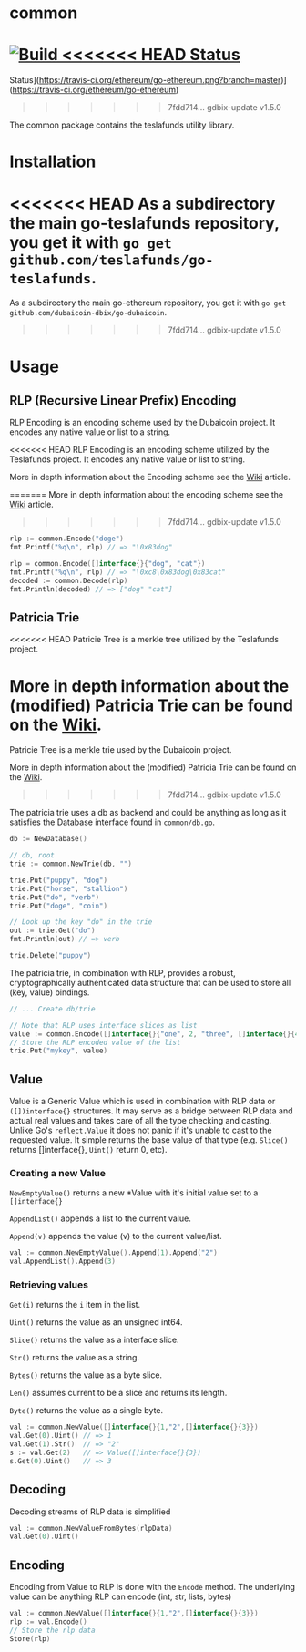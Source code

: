# common

[![Build
<<<<<<< HEAD
Status](https://travis-ci.org/teslafunds/go-teslafunds.png?branch=master)](https://travis-ci.org/teslafunds/go-teslafunds)
=======
Status](https://travis-ci.org/ethereum/go-ethereum.png?branch=master)](https://travis-ci.org/ethereum/go-ethereum)
>>>>>>> 7fdd714... gdbix-update v1.5.0

The common package contains the teslafunds utility library.

# Installation

<<<<<<< HEAD
As a subdirectory the main go-teslafunds repository, you get it with
`go get github.com/teslafunds/go-teslafunds`.
=======
As a subdirectory the main go-ethereum repository, you get it with
`go get github.com/dubaicoin-dbix/go-dubaicoin`.
>>>>>>> 7fdd714... gdbix-update v1.5.0

# Usage

## RLP (Recursive Linear Prefix) Encoding

RLP Encoding is an encoding scheme used by the Dubaicoin project. It
encodes any native value or list to a string.

<<<<<<< HEAD
RLP Encoding is an encoding scheme utilized by the Teslafunds project. It
encodes any native value or list to string.

More in depth information about the Encoding scheme see the [Wiki](http://wiki.teslafunds.org/index.php/RLP)
article.

=======
More in depth information about the encoding scheme see the
[Wiki](http://wiki.ethereum.org/index.php/RLP) article.
>>>>>>> 7fdd714... gdbix-update v1.5.0

```go
rlp := common.Encode("doge")
fmt.Printf("%q\n", rlp) // => "\0x83dog"

rlp = common.Encode([]interface{}{"dog", "cat"})
fmt.Printf("%q\n", rlp) // => "\0xc8\0x83dog\0x83cat"
decoded := common.Decode(rlp)
fmt.Println(decoded) // => ["dog" "cat"]
```

## Patricia Trie

<<<<<<< HEAD
Patricie Tree is a merkle tree utilized by the Teslafunds project.


More in depth information about the (modified) Patricia Trie can be
found on the [Wiki](http://wiki.teslafunds.org/index.php/Patricia_Tree).
=======
Patricie Tree is a merkle trie used by the Dubaicoin project.

More in depth information about the (modified) Patricia Trie can be
found on the [Wiki](http://wiki.ethereum.org/index.php/Patricia_Tree).
>>>>>>> 7fdd714... gdbix-update v1.5.0

The patricia trie uses a db as backend and could be anything as long as
it satisfies the Database interface found in `common/db.go`.

```go
db := NewDatabase()

// db, root
trie := common.NewTrie(db, "")

trie.Put("puppy", "dog")
trie.Put("horse", "stallion")
trie.Put("do", "verb")
trie.Put("doge", "coin")

// Look up the key "do" in the trie
out := trie.Get("do")
fmt.Println(out) // => verb

trie.Delete("puppy")
```

The patricia trie, in combination with RLP, provides a robust,
cryptographically authenticated data structure that can be used to store
all (key, value) bindings.

```go
// ... Create db/trie

// Note that RLP uses interface slices as list
value := common.Encode([]interface{}{"one", 2, "three", []interface{}{42}})
// Store the RLP encoded value of the list
trie.Put("mykey", value)
```

## Value

Value is a Generic Value which is used in combination with RLP data or
`([])interface{}` structures. It may serve as a bridge between RLP data
and actual real values and takes care of all the type checking and
casting. Unlike Go's `reflect.Value` it does not panic if it's unable to
cast to the requested value. It simple returns the base value of that
type (e.g. `Slice()` returns []interface{}, `Uint()` return 0, etc).

### Creating a new Value

`NewEmptyValue()` returns a new \*Value with it's initial value set to a
`[]interface{}`

`AppendList()` appends a list to the current value.

`Append(v)` appends the value (v) to the current value/list.

```go
val := common.NewEmptyValue().Append(1).Append("2")
val.AppendList().Append(3)
```

### Retrieving values

`Get(i)` returns the `i` item in the list.

`Uint()` returns the value as an unsigned int64.

`Slice()` returns the value as a interface slice.

`Str()` returns the value as a string.

`Bytes()` returns the value as a byte slice.

`Len()` assumes current to be a slice and returns its length.

`Byte()` returns the value as a single byte.

```go
val := common.NewValue([]interface{}{1,"2",[]interface{}{3}})
val.Get(0).Uint() // => 1
val.Get(1).Str()  // => "2"
s := val.Get(2)   // => Value([]interface{}{3})
s.Get(0).Uint()   // => 3
```

## Decoding

Decoding streams of RLP data is simplified

```go
val := common.NewValueFromBytes(rlpData)
val.Get(0).Uint()
```

## Encoding

Encoding from Value to RLP is done with the `Encode` method. The
underlying value can be anything RLP can encode (int, str, lists, bytes)

```go
val := common.NewValue([]interface{}{1,"2",[]interface{}{3}})
rlp := val.Encode()
// Store the rlp data
Store(rlp)
```
